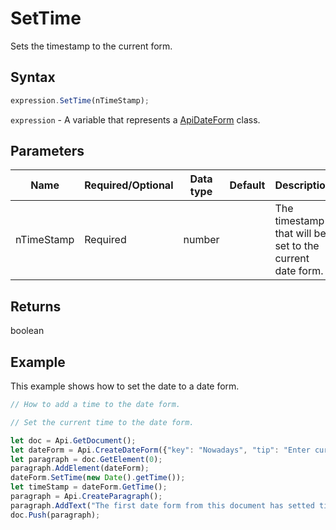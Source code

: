 # SetTime

Sets the timestamp to the current form.

## Syntax

```javascript
expression.SetTime(nTimeStamp);
```

`expression` - A variable that represents a [ApiDateForm](../ApiDateForm.md) class.

## Parameters

| **Name** | **Required/Optional** | **Data type** | **Default** | **Description** |
| ------------- | ------------- | ------------- | ------------- | ------------- |
| nTimeStamp | Required | number |  | The timestamp that will be set to the current date form. |

## Returns

boolean

## Example

This example shows how to set the date to a date form.

```javascript editor-docx
// How to add a time to the date form.

// Set the current time to the date form.

let doc = Api.GetDocument();
let dateForm = Api.CreateDateForm({"key": "Nowadays", "tip": "Enter current date", "required": true, "placeholder": "Your date here", "format": "mm.dd.yyyy", "lang": "en-US"});
let paragraph = doc.GetElement(0);
paragraph.AddElement(dateForm);
dateForm.SetTime(new Date().getTime());
let timeStamp = dateForm.GetTime();
paragraph = Api.CreateParagraph();
paragraph.AddText("The first date form from this document has setted time: " + new Date(timeStamp));
doc.Push(paragraph);
```
